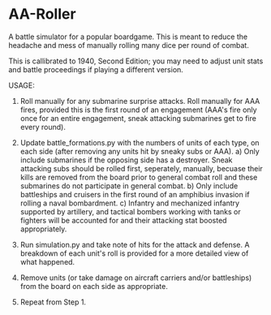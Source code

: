 # AA-Roller
A battle simulator for a popular boardgame.  This is meant to reduce the headache and mess of manually rolling many dice per round of combat.

This is callibrated to 1940, Second Edition; you may need to adjust unit stats and battle proceedings if playing a different version.

USAGE:

1) Roll manually for any submarine surprise attacks.  Roll manually for AAA fires, provided this is the first round of an engagement (AAA's fire only once for an entire engagement, sneak attacking submarines get to fire every round).

2) Update battle_formations.py with the numbers of units of each type, on each side (after removing any units hit by sneaky subs or AAA).
  a) Only include submarines if the opposing side has a destroyer.  Sneak attacking subs should be rolled first, seperately, manually, becuase their kills are removed from the board prior to general combat roll and these submarines do not participate in general combat.
  b) Only include battleships and cruisers in the first round of an amphibius invasion if rolling a naval bombardment.
  c) Infantry and mechanized infantry supported by artillery, and tactical bombers working with tanks or fighters will be accounted for and their attacking stat boosted appropriately.

3) Run simulation.py and take note of hits for the attack and defense. A breakdown of each unit's roll is provided for a more detailed view of what happened.

4) Remove units (or take damage on aircraft carriers and/or battleships) from the board on each side as appropriate.

5) Repeat from Step 1.
